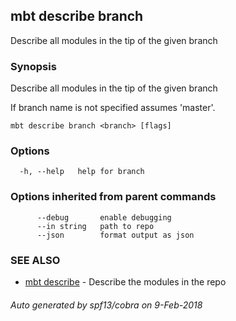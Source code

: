 ## mbt describe branch

Describe all modules in the tip of the given branch

### Synopsis


Describe all modules in the tip of the given branch 

If branch name is not specified assumes 'master'.


```
mbt describe branch <branch> [flags]
```

### Options

```
  -h, --help   help for branch
```

### Options inherited from parent commands

```
      --debug       enable debugging
      --in string   path to repo
      --json        format output as json
```

### SEE ALSO
* [mbt describe](mbt_describe.md)	 - Describe the modules in the repo

###### Auto generated by spf13/cobra on 9-Feb-2018

